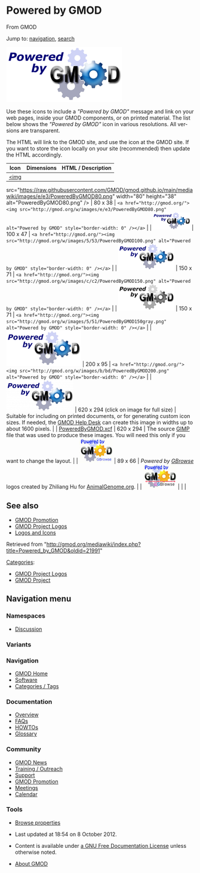 <div id="mw-page-base" class="noprint">

</div>

<div id="mw-head-base" class="noprint">

</div>

<div id="content" class="mw-body" role="main">

<span id="top"></span>

<div id="mw-js-message" style="display:none;">

</div>



# <span dir="auto">Powered by GMOD</span>

<div id="bodyContent">

<div id="siteSub">

From GMOD

</div>

<div id="contentSub">

</div>

<div id="jump-to-nav" class="mw-jump">

Jump to: [navigation](#mw-navigation), [search](#p-search)

</div>

<div id="mw-content-text" class="mw-content-ltr" lang="en" dir="ltr">

  

<div class="center">

<div class="floatnone">

<a href="File:PoweredByGMOD.png" class="image"
title="Powered by GMOD"><img
src="https://raw.githubusercontent.com/GMOD/gmod.github.io/main/mediawiki/images/thumb/8/84/PoweredByGMOD.png/310px-PoweredByGMOD.png"
srcset="https://raw.githubusercontent.com/GMOD/gmod.github.io/main/mediawiki/images/thumb/8/84/PoweredByGMOD.png/465px-PoweredByGMOD.png 1.5x, https://raw.githubusercontent.com/GMOD/gmod.github.io/main/mediawiki/images/8/84/PoweredByGMOD.png 2x"
width="310" height="147" alt="Powered by GMOD" /></a>

</div>

</div>

  
Use these icons to include a *"Powered by GMOD"* message and link on
your web pages, inside your GMOD components, or on printed material. The
list below shows the *"Powered by GMOD"* icon in various resolutions.
All versions are transparent.

The HTML will link to the GMOD site, and use the icon at the GMOD site.
If you want to store the icon locally on your site (recommended) then
update the HTML accordingly.

| Icon | Dimensions | HTML / Description |
|----|----|----|
| <a href="File:PoweredByGMOD80.png" class="image"><img
src="https://raw.githubusercontent.com/GMOD/gmod.github.io/main/mediawiki/images/e/e3/PoweredByGMOD80.png" width="80"
height="38" alt="PoweredByGMOD80.png" /></a> | 80 x 38 | `<a href="http://gmod.org/"><img src="http://gmod.org/w/images/e/e3/PoweredByGMOD80.png" alt="Powered by GMOD" style="border-width: 0" /></a>` |
| <a href="File:PoweredByGMOD100.png" class="image"><img
src="https://raw.githubusercontent.com/GMOD/gmod.github.io/main/mediawiki/images/5/53/PoweredByGMOD100.png" width="100"
height="47" alt="PoweredByGMOD100.png" /></a> | 100 x 47 | `<a href="http://gmod.org/"><img src="http://gmod.org/w/images/5/53/PoweredByGMOD100.png" alt="Powered by GMOD" style="border-width: 0" /></a>` |
| <a href="File:PoweredByGMOD150.png" class="image"><img
src="https://raw.githubusercontent.com/GMOD/gmod.github.io/main/mediawiki/images/c/c2/PoweredByGMOD150.png" width="150"
height="71" alt="PoweredByGMOD150.png" /></a> | 150 x 71 | `<a href="http://gmod.org/"><img src="http://gmod.org/w/images/c/c2/PoweredByGMOD150.png" alt="Powered by GMOD" style="border-width: 0" /></a>` |
| <a href="File:PoweredByGMOD150gray.png" class="image"><img
src="https://raw.githubusercontent.com/GMOD/gmod.github.io/main/mediawiki/images/5/51/PoweredByGMOD150gray.png" width="150"
height="71" alt="PoweredByGMOD150gray.png" /></a> | 150 x 71 | `<a href="http://gmod.org/"><img src="http://gmod.org/w/images/5/51/PoweredByGMOD150gray.png" alt="Powered by GMOD" style="border-width: 0" /></a>` |
| <a href="File:PoweredByGMOD200.png" class="image"><img
src="https://raw.githubusercontent.com/GMOD/gmod.github.io/main/mediawiki/images/b/bd/PoweredByGMOD200.png" width="200"
height="95" alt="PoweredByGMOD200.png" /></a> | 200 x 95 | `<a href="http://gmod.org/"><img src="http://gmod.org/w/images/b/bd/PoweredByGMOD200.png" alt="Powered by GMOD" style="border-width: 0" /></a>` |
| <a href="File:PoweredByGMOD.png" class="image"><img
src="https://raw.githubusercontent.com/GMOD/gmod.github.io/main/mediawiki/images/thumb/8/84/PoweredByGMOD.png/180px-PoweredByGMOD.png"
srcset="https://raw.githubusercontent.com/GMOD/gmod.github.io/main/mediawiki/images/thumb/8/84/PoweredByGMOD.png/270px-PoweredByGMOD.png 1.5x, https://raw.githubusercontent.com/GMOD/gmod.github.io/main/mediawiki/images/thumb/8/84/PoweredByGMOD.png/360px-PoweredByGMOD.png 2x"
width="180" height="85" alt="PoweredByGMOD.png" /></a> | 620 x 294 (click on image for full size) | Suitable for including on printed documents, or for generating custom icon sizes. If needed, the [GMOD Help Desk](GMOD_Help_Desk "GMOD Help Desk") can create this image in widths up to about 1600 pixels. |
| <a href="https://raw.githubusercontent.com/GMOD/gmod.github.io/main/mediawiki/images/6/6a/PoweredByGMOD.xcf" class="internal"
title="PoweredByGMOD.xcf">PoweredByGMOD.xcf</a> | 620 x 294 | The source <a href="http://www.gimp.org/" class="external text"
rel="nofollow">GIMP</a> file that was used to produce these images. You will need this only if you want to change the layout. |
| <a href="File:PoweredByGBrowseAnimalGenome.jpg" class="image"><img
src="https://raw.githubusercontent.com/GMOD/gmod.github.io/main/mediawiki/images/d/d0/PoweredByGBrowseAnimalGenome.jpg"
width="89" height="66" alt="PoweredByGBrowseAnimalGenome.jpg" /></a> | 89 x 66 | *Powered by [GBrowse](GBrowse.1 "GBrowse")* logos created by Zhiliang Hu for <a href="http://animalgenome.org" class="external text"
rel="nofollow">AnimalGenome.org</a>. |
| <a href="File:PoweredByGBrowseAnimalGenome2.jpg" class="image"><img
src="https://raw.githubusercontent.com/GMOD/gmod.github.io/main/mediawiki/images/e/e6/PoweredByGBrowseAnimalGenome2.jpg"
width="89" height="66" alt="PoweredByGBrowseAnimalGenome2.jpg" /></a> |  |  |

## <span id="See_also" class="mw-headline">See also</span>

- [GMOD Promotion](GMOD_Promotion "GMOD Promotion")
- [GMOD Project
  Logos](Category%3AGMOD_Project_Logos "Category%3AGMOD Project Logos")
- [Logos and Icons](Category%3ALogos_and_Icons "Category%3ALogos and Icons")

</div>

<div class="printfooter">

Retrieved from
"<http://gmod.org/mediawiki/index.php?title=Powered_by_GMOD&oldid=21991>"

</div>

<div id="catlinks" class="catlinks">

<div id="mw-normal-catlinks" class="mw-normal-catlinks">

[Categories](Special%3ACategories "Special%3ACategories"):

- [GMOD Project
  Logos](Category%3AGMOD_Project_Logos "Category%3AGMOD Project Logos")
- [GMOD Project](Category%3AGMOD_Project "Category%3AGMOD Project")

</div>

</div>

<div class="visualClear">

</div>

</div>

</div>

<div id="mw-navigation">

## Navigation menu

<div id="mw-head">



<div id="left-navigation">

<div id="p-namespaces" class="vectorTabs" role="navigation"
aria-labelledby="p-namespaces-label">

### Namespaces


- <span id="ca-talk"><a
  href="http://gmod.org/mediawiki/index.php?title=Talk:Powered_by_GMOD&amp;action=edit&amp;redlink=1"
  accesskey="t"
  title="Discussion about the content page [t]">Discussion</a></span>

</div>

<div id="p-variants" class="vectorMenu emptyPortlet" role="navigation"
aria-labelledby="p-variants-label">

### 

### Variants[](#)

<div class="menu">

</div>

</div>

</div>





</div>

</div>

</div>

<div id="mw-panel">

<div id="p-logo" role="banner">

<a href="Main_Page"
style="background-image: url(../images/GMOD-cogs.png);"
title="Visit the main page"></a>

</div>

<div id="p-Navigation" class="portal" role="navigation"
aria-labelledby="p-Navigation-label">

### Navigation

<div class="body">

- <span id="n-GMOD-Home">[GMOD Home](Main_Page)</span>
- <span id="n-Software">[Software](GMOD_Components)</span>
- <span id="n-Categories-.2F-Tags">[Categories /
  Tags](Categories)</span>

</div>

</div>

<div id="p-Documentation" class="portal" role="navigation"
aria-labelledby="p-Documentation-label">

### Documentation

<div class="body">

- <span id="n-Overview">[Overview](Overview)</span>
- <span id="n-FAQs">[FAQs](Category%3AFAQ)</span>
- <span id="n-HOWTOs">[HOWTOs](Category%3AHOWTO)</span>
- <span id="n-Glossary">[Glossary](Glossary)</span>

</div>

</div>

<div id="p-Community" class="portal" role="navigation"
aria-labelledby="p-Community-label">

### Community

<div class="body">

- <span id="n-GMOD-News">[GMOD News](GMOD_News)</span>
- <span id="n-Training-.2F-Outreach">[Training /
  Outreach](Training_and_Outreach)</span>
- <span id="n-Support">[Support](Support)</span>
- <span id="n-GMOD-Promotion">[GMOD Promotion](GMOD_Promotion)</span>
- <span id="n-Meetings">[Meetings](Meetings)</span>
- <span id="n-Calendar">[Calendar](Calendar)</span>

</div>

</div>

<div id="p-tb" class="portal" role="navigation"
aria-labelledby="p-tb-label">

### Tools

<div class="body">


- <span id="t-smwbrowselink"><a href="Special%3ABrowse/Powered_by_GMOD" rel="smw-browse">Browse
  properties</a></span>


</div>

</div>

</div>

</div>

<div id="footer" role="contentinfo">

- <span id="footer-info-lastmod">Last updated at 18:54 on 8 October
  2012.</span>
<!-- - <span id="footer-info-viewcount">69,777 page views.</span> -->
- <span id="footer-info-copyright">Content is available under
  <a href="http://www.gnu.org/licenses/fdl-1.3.html" class="external"
  rel="nofollow">a GNU Free Documentation License</a> unless otherwise
  noted.</span>

<!-- -->

- <span id="footer-places-about">[About
  GMOD](GMOD%3AAbout "GMOD%3AAbout")</span>

<!-- -->






</div>
